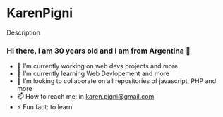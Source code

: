 # KarenPigni
Description
### Hi there, I am 30 years old and I am from Argentina 👋
- 🔭 I’m currently working on web devs projects and more
- 🌱 I’m currently learning Web Devlopement and more
- 👯 I’m looking to collaborate on all repositories of javascript, PHP and more 
- 📫 How to reach me: in karen.pigni@gmail.com
- ⚡ Fun fact: to learn
